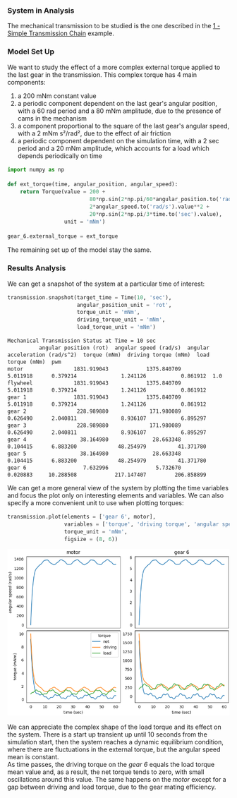 ### System in Analysis

The mechanical transmission to be studied is the one described in the 
[1 - Simple Transmission Chain](https://gearpy.readthedocs.io/en/latest/examples/1_simple_transmission_chain/index.html) 
example.

### Model Set Up

We want to study the effect of a more complex external torque applied 
to the last gear in the transmission. This complex torque has 4 main 
components:

  1. a 200 mNm constant value
  2. a periodic component dependent on the last gear's angular position, 
     with a 60 rad period and a 80 mNm amplitude, due to the presence of 
     cams in the mechanism
  3. a component proportional to the square of the last gear's angular 
     speed, with a 2 mNm s²/rad², due to the effect of air friction
  4. a periodic component dependent on the simulation time, with a 2 sec
     period and a 20 mNm amplitude, which accounts for a load which 
     depends periodically on time

```python
import numpy as np

def ext_torque(time, angular_position, angular_speed):
    return Torque(value = 200 +
                          80*np.sin(2*np.pi/60*angular_position.to('rad').value) +
                          2*angular_speed.to('rad/s').value**2 +
                          20*np.sin(2*np.pi/3*time.to('sec').value),
                  unit = 'mNm')

gear_6.external_torque = ext_torque
```

The remaining set up of the model stay the same.

### Results Analysis

We can get a snapshot of the system at a particular time of interest:

```python
transmission.snapshot(target_time = Time(10, 'sec'),
                      angular_position_unit = 'rot',
                      torque_unit = 'mNm',
                      driving_torque_unit = 'mNm',
                      load_torque_unit = 'mNm')
```

```text
Mechanical Transmission Status at Time = 10 sec
          angular position (rot)  angular speed (rad/s)  angular acceleration (rad/s^2)  torque (mNm)  driving torque (mNm)  load torque (mNm)  pwm
motor                1831.919043            1375.840709                        5.011918      0.379214              1.241126           0.861912  1.0
flywheel             1831.919043            1375.840709                        5.011918      0.379214              1.241126           0.861912     
gear 1               1831.919043            1375.840709                        5.011918      0.379214              1.241126           0.861912     
gear 2                228.989880             171.980089                        0.626490      2.040811              8.936107           6.895297     
gear 3                228.989880             171.980089                        0.626490      2.040811              8.936107           6.895297     
gear 4                 38.164980              28.663348                        0.104415      6.883200             48.254979          41.371780     
gear 5                 38.164980              28.663348                        0.104415      6.883200             48.254979          41.371780     
gear 6                  7.632996               5.732670                        0.020883     10.288508            217.147407         206.858899          
```

We can get a more general view of the system by plotting the time 
variables and focus the plot only on interesting elements and variables. 
We can also specify a more convenient unit to use when plotting torques:

```python
transmission.plot(elements = ['gear 6', motor],
                  variables = ['torque', 'driving torque', 'angular speed', 'load torque'],
                  torque_unit = 'mNm',
                  figsize = (8, 6))
```

![](images/plot_1.png)

We can appreciate the complex shape of the load torque and its effect on
the system. There is a start up transient up until 10 seconds from the 
simulation start, then the system reaches a dynamic equilibrium 
condition, where there are fluctuations in the external torque, but the
angular speed mean is constant.  
As time passes, the driving torque on the *gear 6* equals the load 
torque mean value and, as a result, the net torque tends to zero, with 
small oscillations around this value. The same happens on the *motor* 
except for a gap between driving and load torque, due to the gear mating 
efficiency.  
